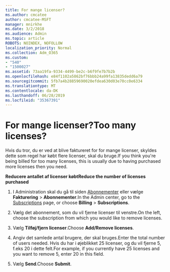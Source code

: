 ```yaml
---
title: For mange licenser?
ms.author: cmcatee
author: cmcatee-MSFT
manager: mnirkhe
ms.date: 3/2/2018
ms.audience: Admin
ms.topic: article
ROBOTS: NOINDEX, NOFOLLOW
localization_priority: Normal
ms.collection: Adm_O365
ms.custom:
- "540"
- "1500027"
ms.assetid: 73aa19fa-9334-4499-be2c-b6f9fe7b7b2b
ms.openlocfilehash: e84f1102a5862bf76bbb24a99fa13835dedd6a79
ms.sourcegitcommit: 5fb7a4b28859690020efdea630d03e70cc0e6334
ms.translationtype: MT
ms.contentlocale: da-DK
ms.lasthandoff: 06/28/2019
ms.locfileid: "35367391"
---
```

# <a name="too-many-licenses"></a><span data-ttu-id="a8796-102">For mange licenser?</span><span class="sxs-lookup"><span data-stu-id="a8796-102">Too many licenses?</span></span>

<span data-ttu-id="a8796-103">Hvis du tror, du er ved at blive faktureret for for mange licenser, skyldes dette som regel har købt flere licenser, skal du bruge.</span><span class="sxs-lookup"><span data-stu-id="a8796-103">If you think you're being billed for too many licenses, this is usually due to having purchased more licenses then you need.</span></span>
  
 <span data-ttu-id="a8796-104">**Reducere antallet af licenser købt**</span><span class="sxs-lookup"><span data-stu-id="a8796-104">**Reduce the number of licenses purchased**</span></span>
  
1. <span data-ttu-id="a8796-105">I Administration skal du gå til siden [Abonnementer](https://go.microsoft.com/fwlink/p/?linkid=842054) eller vælge **Fakturering** \> **Abonnementer**.</span><span class="sxs-lookup"><span data-stu-id="a8796-105">In the Admin center, go to the [Subscriptions](https://go.microsoft.com/fwlink/p/?linkid=842054) page, or choose **Billing** \> **Subscriptions**.</span></span>

2. <span data-ttu-id="a8796-106">Vælg det abonnement, som du vil fjerne licenser til venstre.</span><span class="sxs-lookup"><span data-stu-id="a8796-106">On the left, choose the subscription from which you would like to remove licenses.</span></span>

3. <span data-ttu-id="a8796-107">Vælg **Tilføj/fjern licenser**.</span><span class="sxs-lookup"><span data-stu-id="a8796-107">Choose **Add/Remove licenses**.</span></span>

4. <span data-ttu-id="a8796-108">Angiv det samlede antal brugere, der skal bruges.</span><span class="sxs-lookup"><span data-stu-id="a8796-108">Enter the total number of users needed.</span></span> <span data-ttu-id="a8796-109">Hvis du har i øjeblikket 25 licenser, og du vil fjerne 5, f.eks 20 i dette felt.</span><span class="sxs-lookup"><span data-stu-id="a8796-109">For example, if you currently have 25 licenses and you want to remove 5, enter 20 in this field.</span></span>

5. <span data-ttu-id="a8796-110">Vælg **Send**.</span><span class="sxs-lookup"><span data-stu-id="a8796-110">Choose **Submit**.</span></span>
